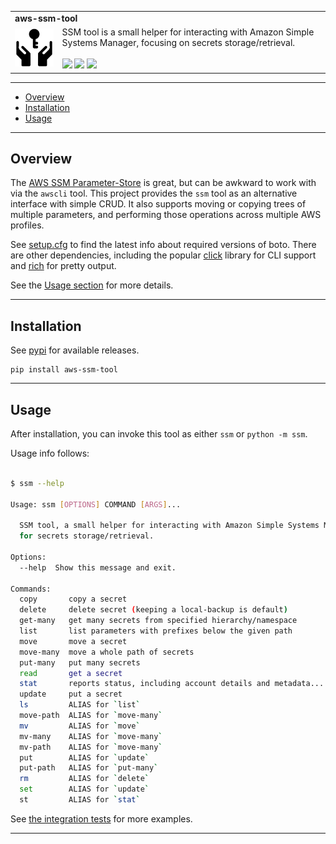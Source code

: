 <table width=100%>
  <tr>
    <td colspan=2><strong>
    aws-ssm-tool
      </strong>&nbsp;&nbsp;&nbsp;&nbsp;
    </td>
  </tr>
  <tr>
    <td width=15%><img src=img/icon.png style="width:150px"></td>
    <td>
    SSM tool is a small helper for interacting with Amazon Simple Systems Manager, focusing on secrets storage/retrieval.
    <br/><br/>
    <a href=https://pypi.python.org/pypi/aws-ssm-tool/><img src="https://img.shields.io/pypi/l/ssm-tool.svg"></a>
    <a href=https://pypi.python.org/pypi/aws-ssm-tool/><img src="https://badge.fury.io/py/ssm-tool.svg"></a>
    <a href="https://github.com/elo-enterprises/ssm-tool/actions/workflows/python-test.yml"><img src="https://github.com/elo-enterprises/ssm-tool/actions/workflows/python-test.yml/badge.svg"></a>
    </td>
  </tr>
</table>

---------------------------------------------------------------------------------

<div class="toc">
<ul>
<li><a href="#overview">Overview</a></li>
<li><a href="#installation">Installation</a></li>
<li><a href="#usage">Usage</a></li>
</ul>
</div>


---------------------------------------------------------------------------------

## Overview

The [AWS SSM Parameter-Store](https://docs.aws.amazon.com/systems-manager/latest/userguide/systems-manager-parameter-store.html) is great, but can be awkward to work with via the `awscli` tool.  This project provides the `ssm` tool as an alternative interface with simple CRUD.  It also supports moving or copying trees of multiple parameters, and performing those operations across multiple AWS profiles.

See [setup.cfg](setup.cfg) to find the latest info about required versions of boto.  There are other dependencies, including the popular [click](#) library for CLI support and [rich](#) for pretty output.

See the [Usage section](#usage) for more details.

---------------------------------------------------------------------------------

## Installation

See [pypi](https://pypi.org/project/aws-ssm-tool/) for available releases.

```
pip install aws-ssm-tool
```

---------------------------------------------------------------------------------

## Usage

After installation, you can invoke this tool as either `ssm` or `python -m ssm`.

Usage info follows:

```bash

$ ssm --help

Usage: ssm [OPTIONS] COMMAND [ARGS]...

  SSM tool, a small helper for interacting with Amazon Simple Systems Manager
  for secrets storage/retrieval.

Options:
  --help  Show this message and exit.

Commands:
  copy       copy a secret
  delete     delete secret (keeping a local-backup is default)
  get-many   get many secrets from specified hierarchy/namespace
  list       list parameters with prefixes below the given path
  move       move a secret
  move-many  move a whole path of secrets
  put-many   put many secrets
  read       get a secret
  stat       reports status, including account details and metadata...
  update     put a secret
  ls         ALIAS for `list`
  move-path  ALIAS for `move-many`
  mv         ALIAS for `move`
  mv-many    ALIAS for `move-many`
  mv-path    ALIAS for `move-many`
  put        ALIAS for `update`
  put-path   ALIAS for `put-many`
  rm         ALIAS for `delete`
  set        ALIAS for `update`
  st         ALIAS for `stat`
```

See [the integration tests](tests/integration/test.sh) for more examples.

---------------------------------------------------------------------------------
